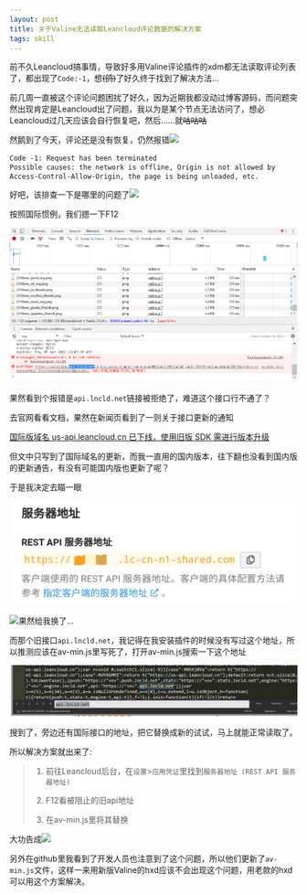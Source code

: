 ```yaml
---
layout: post
title: 关于Valine无法读取Leancloud评论数据的解决方案
tags: skill
---
```


前不久Leancloud搞事情，导致好多用Valine评论插件的xdm都无法读取评论列表了，都出现了`Code:-1`，想~~(鸽)~~了好久终于找到了解决方法...

前几周一直被这个评论问题困扰了好久，因为近期我都没动过博客源码，而问题突然出现肯定是Leancloud出了问题，我以为是某个节点无法访问了，想必Leancloud过几天应该会自行恢复吧，然后......就~~咕咕咕~~

然鹅到了今天，评论还是没有恢复，仍然报错![](/exp/neutral.gif)

```
Code -1: Request has been terminated
Possible causes: the network is offline, Origin is not allowed by Access-Control-Allow-Origin, the page is being unloaded, etc.
```

好吧，该排查一下是哪里的问题了![](/exp/razz.gif)

按照国际惯例，我们摁一下F12

![F12](/usrimg/2022-4-9-lcloud2.png)

果然看到个报错是`api.lncld.net`链接被拒绝了，难道这个接口行不通了？

去官网看看文档，果然在新闻页看到了一则关于接口更新的通知

[国际版域名 us-api.leancloud.cn 已下线，使用旧版 SDK 需进行版本升级](https://forum.leancloud.cn/t/us-api-leancloud-cn-sdk/24951)

但文中只写到了国际域名的更新，而我一直用的国内版本，往下翻也没看到国内版的更新通告，有没有可能国内版也更新了呢？

于是我决定去瞄一眼

![国内域名](/usrimg/2022-4-9-lcloud3.png)

![](/exp/surprised.gif)果然给我换了...

而那个旧接口`api.lncld.net`，我记得在我安装插件的时候没有写过这个地址，所以推测应该在av-min.js里写死了，打开av-min.js搜索一下这个地址

![旧接口](/usrimg/2022-4-9-lcloud1.png)

搜到了，旁边还有国际接口的地址，把它替换成新的试试，马上就能正常读取了。

所以解决方案就出来了:

> 1. 前往Leancloud后台，在`设置`>`应用凭证`里找到`服务器地址
(REST API 服务器地址)`
>
> 2. F12看被阻止的旧api地址
>
> 3. 在av-min.js里将其替换

大功告成![](/exp/yeah.gif)

另外在github里我看到了开发人员也注意到了这个问题，所以他们更新了`av-min.js`文件，这样一来用新版Valine的hxd应该不会出现这个问题，用老款的hxd可以用这个方案解决。
